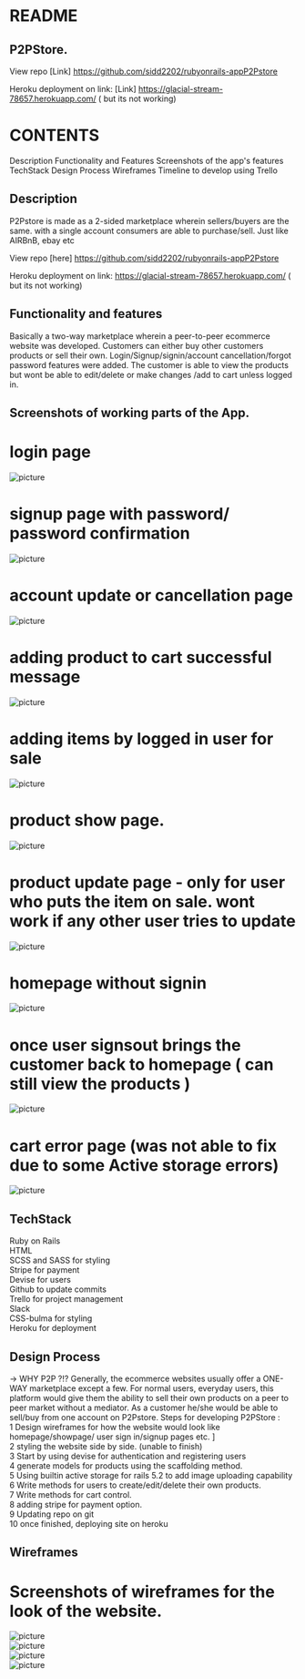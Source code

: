 # README

## P2PStore.

View repo [Link] https://github.com/sidd2202/rubyonrails-appP2Pstore

Heroku deployment on link: [Link] https://glacial-stream-78657.herokuapp.com/ ( but its not working)

# CONTENTS
  Description 
  Functionality and Features
  Screenshots of the app's features
  TechStack
  Design Process
  Wireframes
  Timeline to develop using Trello

## Description
P2Pstore is made as a 2-sided marketplace wherein sellers/buyers are the same. with a single account consumers are able to purchase/sell. Just like AIRBnB, ebay etc <br/>

View repo [here] https://github.com/sidd2202/rubyonrails-appP2Pstore

Heroku deployment on link:  https://glacial-stream-78657.herokuapp.com/ ( but its not working)

## Functionality and features
Basically a two-way marketplace wherein a peer-to-peer ecommerce website was developed. 
Customers can either buy other customers products or sell their own. 
Login/Signup/signin/account cancellation/forgot password features were added. 
The customer is able to view the products but wont be able to edit/delete or make changes /add to cart unless logged in. 


## Screenshots of working parts of the App. 

# login page
![picture](https://github.com/sidd2202/rubyonrails-appP2Pstore/blob/master/screenshots/LoginPage.png)

# signup page with password/ password confirmation
![picture](https://github.com/sidd2202/rubyonrails-appP2Pstore/blob/master/screenshots/signup.png)

# account update or cancellation page
![picture](https://github.com/sidd2202/rubyonrails-appP2Pstore/blob/master/screenshots/accountupdateorcancel.png)

# adding product to cart successful message 
![picture](https://github.com/sidd2202/rubyonrails-appP2Pstore/blob/master/screenshots/addedtocartconf.png)

# adding items by logged in user for sale
![picture](https://github.com/sidd2202/rubyonrails-appP2Pstore/blob/master/screenshots/sell.png)

# product show page. 
![picture](https://github.com/sidd2202/rubyonrails-appP2Pstore/blob/master/screenshots/show.png)

# product update page - only for user who puts the item on sale. wont work if any other user tries to update 
![picture](https://github.com/sidd2202/rubyonrails-appP2Pstore/blob/master/screenshots/productupdate.png)

# homepage without signin
![picture](https://github.com/sidd2202/rubyonrails-appP2Pstore/blob/master/screenshots/homepage.png)

# once user signsout brings the customer back to homepage ( can still view the products )
![picture](https://github.com/sidd2202/rubyonrails-appP2Pstore/blob/master/screenshots/homepage.png)

# cart error page (was not able to fix due to some Active storage errors) 
![picture](https://github.com/sidd2202/rubyonrails-appP2Pstore/blob/master/screenshots/carterror.png)

## TechStack
 Ruby on Rails<br/>
 HTML<br/>
 SCSS and SASS for styling<br/>
 Stripe for payment<br/>
 Devise for users<br/>
 Github to update commits<br/>
 Trello for project management<br/>
 Slack <br/>
 CSS-bulma for styling<br/>
 Heroku for deployment<br/>


## Design Process
 -> WHY P2P ?!? 
Generally, the ecommerce websites usually offer a ONE-WAY marketplace except a few. For normal users, everyday users, this platform would give them the ability to sell their own products on a peer to peer market without a mediator. 
As a customer he/she would be able to sell/buy from one account on P2Pstore. 
Steps for developing P2PStore : <br/>
1 Design wireframes for how the website would look like homepage/showpage/ user sign in/signup pages etc. ]<br/>
2 styling the website side by side. (unable to finish) <br/>
3 Start by using devise for authentication and registering users<br/>
4 generate models for products using the scaffolding method. <br/>
5 Using builtin active storage for rails 5.2 to add image uploading capability <br/>
6 Write methods for users to create/edit/delete their own products. <br/>
7 Write methods for cart control. <br/>
8 adding stripe for payment option. <br/>
9 Updating repo on git<br/>
10 once finished, deploying site on heroku<br/>

## Wireframes 

# Screenshots of wireframes for the look of the website. 
  
  ![picture](https://github.com/sidd2202/rubyonrails-appP2Pstore/blob/master/screenshots/screenshots/HOMEPAGEWIREFRAME.PNG)<br/>
  ![picture](https://github.com/sidd2202/rubyonrails-appP2Pstore/blob/master/screenshots/screenshots/SHOWPRODUCT.PNG)<br/>
  ![picture](https://github.com/sidd2202/rubyonrails-appP2Pstore/blob/master/screenshots/screenshots/HOMEFORPHONE.PNG)<br/>
  ![picture](https://github.com/sidd2202/rubyonrails-appP2Pstore/blob/master/screenshots/screenshots/SHOWPAGEPHONE.PNG)<br/>
  








